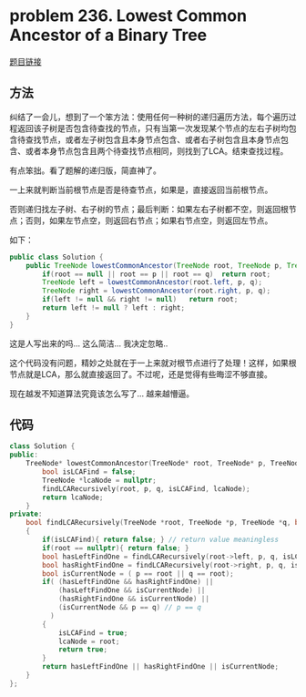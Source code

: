 # problem 236. Lowest Common Ancestor of a Binary Tree

[题目链接](https://leetcode.com/problems/lowest-common-ancestor-of-a-binary-tree/)

## 方法

纠结了一会儿，想到了一个笨方法：使用任何一种树的递归遍历方法，每个遍历过程返回该子树是否包含待查找的节点，只有当第一次发现某个节点的左右子树均包含待查找节点，或者左子树包含且本身节点包含、或者右子树包含且本身节点包含、或者本身节点包含且两个待查找节点相同，则找到了LCA。结束查找过程。

有点笨拙。看了题解的递归版，简直神了。

一上来就判断当前根节点是否是待查节点，如果是，直接返回当前根节点。

否则递归找左子树、右子树的节点；最后判断：如果左右子树都不空，则返回根节点；否则，如果左节点空，则返回右节点；如果右节点空，则返回左节点。

如下：

```Java
public class Solution {
    public TreeNode lowestCommonAncestor(TreeNode root, TreeNode p, TreeNode q) {
        if(root == null || root == p || root == q)  return root;
        TreeNode left = lowestCommonAncestor(root.left, p, q);
        TreeNode right = lowestCommonAncestor(root.right, p, q);
        if(left != null && right != null)   return root;
        return left != null ? left : right;
    }
}
```


这是人写出来的吗... 这么简洁... 我决定忽略.. 

这个代码没有问题，精妙之处就在于一上来就对根节点进行了处理！这样，如果根节点就是LCA，那么就直接返回了。不过呢，还是觉得有些晦涩不够直接。

现在越发不知道算法究竟该怎么写了... 越来越懵逼。

## 代码

```C++
class Solution {
public:
    TreeNode* lowestCommonAncestor(TreeNode* root, TreeNode* p, TreeNode* q) {
        bool isLCAFind = false;
        TreeNode *lcaNode = nullptr;
        findLCARecursively(root, p, q, isLCAFind, lcaNode);
        return lcaNode;
    }
private:
    bool findLCARecursively(TreeNode *root, TreeNode *p, TreeNode *q, bool &isLCAFind, TreeNode *&lcaNode)
    {
        if(isLCAFind){ return false; } // return value meaningless
        if(root == nullptr){ return false; }
        bool hasLeftFindOne = findLCARecursively(root->left, p, q, isLCAFind, lcaNode);
        bool hasRightFindOne = findLCARecursively(root->right, p, q, isLCAFind, lcaNode);
        bool isCurrentNode = ( p == root || q == root);
        if( (hasLeftFindOne && hasRightFindOne) ||
            (hasLeftFindOne && isCurrentNode) ||
            (hasRightFindOne && isCurrentNode) ||
            (isCurrentNode && p == q) // p == q
          )
        {
            isLCAFind = true;
            lcaNode = root;
            return true;
        }
        return hasLeftFindOne || hasRightFindOne || isCurrentNode;
    }
};
```